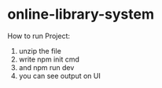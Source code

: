 # online-library-system
How to run Project:
1) unzip the file
2)  write npm init cmd
3)  and npm run dev
4)  you can see output on UI
